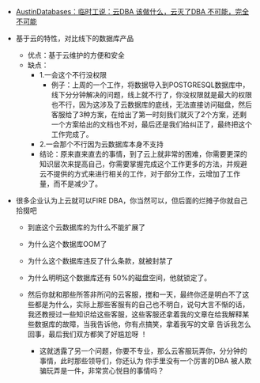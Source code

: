 - [AustinDatabases：临时工说：云DBA 该做什么，云灭了DBA 不可能，完全不可能](https://mp.weixin.qq.com/s/rJmHVdlr42-rBcnCijFo4A)

- 基于云的特性，对比线下的数据库产品
    - 优点：基于云维护的方便和安全
    - 缺点：
        - 1.一会这个不行没权限
            - 例子：上周的一个工作，将数据导入到POSTGRESQL数据库中，线下分分钟解决的问题，线上就不行了，你没权限就是最大的权限也不行，因为这涉及了云数据库的底线，无法直接访问磁盘，然后客服给了3种方案，在给出了第一时刻我们就灭了2个方案，还剩一个方案给出的文档也不对，最后还是我们给纠正了，最终把这个工作完成了。
        - 2.一会那个不行因为云数据库本身不支持
        - 结论：原来直来直去的事情，到了云上就非常的困难，你需要更深的知识层次来提高自己，你需要掌握完成这个工作更多的方法，并规避云不提供的方式来进行相关的工作，对于部分工作，云增加了工作量，而不是减少了。

- 很多企业认为上云就可以FIRE DBA，你当然可以，但后面的烂摊子你就自己拾掇吧
    - 到底这个云数据库的为什么不能扩展了
    - 为什么这个数据库OOM了
    - 为什么这个数据库违反了什么条款，就被封禁了
    - 为什么明明这个数据库还有 50%的磁盘空间，他就锁定了。

    - 然后你就和那些所答非所问的云客服，搅和一天，最终你还是明白不了这些都是为什么，实际上那些客服有的自己也不明白，说句大言不惭的话，我还教授过一些知识给这些客服，这些客服还拿着我的文章在给我解释某些数据库的故障，当我告诉他，你有点搞笑，拿着我写的文章 告诉我怎么回事，最后我们双方都笑了好尴尬呀 ！
        - 这就透露了另一个问题，你要不专业，那么云客服玩弄你，分分钟的事情，此时那些领导们，你还认为 你手里没有一个厉害的DBA 被人欺骗玩弄是一件，非常赏心悦目的事情吗？
